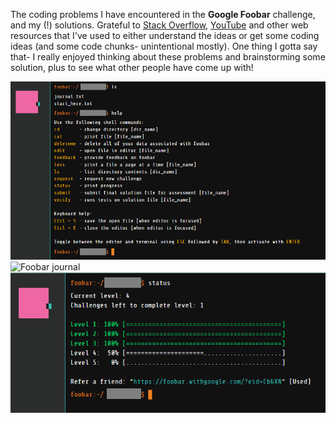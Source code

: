 The coding problems I have encountered in the **Google Foobar** challenge, and my (!) solutions. Grateful to [Stack Overflow](https://stackoverflow.com/), [YouTube](https://youtube.com/) and other web resources that I've used to either understand the ideas or get some coding ideas (and some code chunks- unintentional mostly). One thing I gotta say that- I really enjoyed thinking about these problems and brainstorming some solution, plus to see what other people have come up with!

![Foobar window](https://github.com/dhruba018/Google_Foobar/blob/master/Figures/foobar_window.png)
![Foobar journal](https://github.com/dhruba018/Google_Foobar/blob/master/Figures/foobar_journal.png)
![Foobar progress](https://github.com/dhruba018/Google_Foobar/blob/master/Figures/foobar_progress41.png)

